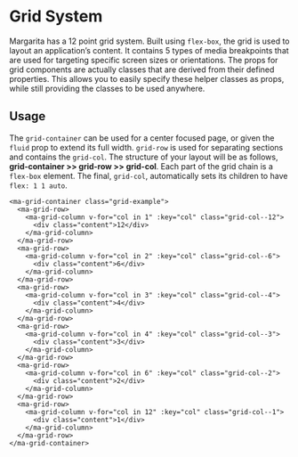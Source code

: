 # Grid System

Margarita has a 12 point grid system. Built using <code>flex-box</code>, the grid is used to layout an application’s content. It contains 5 types of media breakpoints that are used for targeting specific screen sizes or orientations. The props for grid components are actually classes that are derived from their defined properties. This allows you to easily specify these helper classes as props, while still providing the classes to be used anywhere.

## Usage

The `grid-container` can be used for a center focused page, or given the `fluid` prop to extend its full width. `grid-row` is used for separating sections and contains the `grid-col`. The structure of your layout will be as follows, **grid-container >> grid-row >> grid-col**. Each part of the grid chain is a `flex-box` element. The final, `grid-col`, automatically sets its children to have <code>flex: 1 1 auto</code>.

```livescript
<ma-grid-container class="grid-example">
  <ma-grid-row>
    <ma-grid-column v-for="col in 1" :key="col" class="grid-col--12">
      <div class="content">12</div>
    </ma-grid-column>
  </ma-grid-row>
  <ma-grid-row>
    <ma-grid-column v-for="col in 2" :key="col" class="grid-col--6">
      <div class="content">6</div>
    </ma-grid-column>
  </ma-grid-row>
  <ma-grid-row>
    <ma-grid-column v-for="col in 3" :key="col" class="grid-col--4">
      <div class="content">4</div>
    </ma-grid-column>
  </ma-grid-row>
  <ma-grid-row>
    <ma-grid-column v-for="col in 4" :key="col" class="grid-col--3">
      <div class="content">3</div>
    </ma-grid-column>
  </ma-grid-row>
  <ma-grid-row>
    <ma-grid-column v-for="col in 6" :key="col" class="grid-col--2">
      <div class="content">2</div>
    </ma-grid-column>
  </ma-grid-row>
  <ma-grid-row>
    <ma-grid-column v-for="col in 12" :key="col" class="grid-col--1">
      <div class="content">1</div>
    </ma-grid-column>
  </ma-grid-row>
</ma-grid-container>
```
